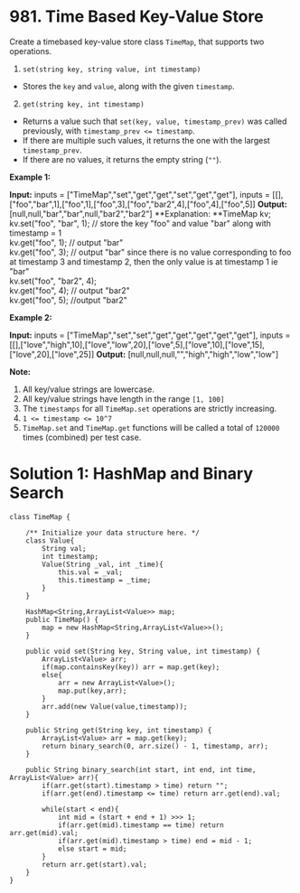 # 981. Time Based Key-Value Store
Create a timebased key-value store class `TimeMap`, that supports two operations.

1.  `set(string key, string value, int timestamp)`

-   Stores the  `key`  and  `value`, along with the given  `timestamp`.

2.  `get(string key, int timestamp)`

-   Returns a value such that  `set(key, value, timestamp_prev)`  was called previously, with  `timestamp_prev <= timestamp`.
-   If there are multiple such values, it returns the one with the largest  `timestamp_prev`.
-   If there are no values, it returns the empty string (`""`).

**Example 1:**

**Input:** inputs = ["TimeMap","set","get","get","set","get","get"], inputs = [[],["foo","bar",1],["foo",1],["foo",3],["foo","bar2",4],["foo",4],["foo",5]]
**Output:** [null,null,"bar","bar",null,"bar2","bar2"]
**Explanation: **TimeMap kv;   
kv.set("foo", "bar", 1); // store the key "foo" and value "bar" along with timestamp = 1   
kv.get("foo", 1);  // output "bar"   
kv.get("foo", 3); // output "bar" since there is no value corresponding to foo at timestamp 3 and timestamp 2, then the only value is at timestamp 1 ie "bar"   
kv.set("foo", "bar2", 4);   
kv.get("foo", 4); // output "bar2"   
kv.get("foo", 5); //output "bar2" 

**Example 2:**

**Input:** inputs = ["TimeMap","set","set","get","get","get","get","get"], inputs = [[],["love","high",10],["love","low",20],["love",5],["love",10],["love",15],["love",20],["love",25]]
**Output:** [null,null,null,"","high","high","low","low"]

**Note:**

1.  All key/value strings are lowercase.
2.  All key/value strings have length in the range `[1, 100]`
3.  The  `timestamps`  for all  `TimeMap.set`  operations are strictly increasing.
4.  `1 <= timestamp <= 10^7`
5.  `TimeMap.set`  and  `TimeMap.get` functions will be called a total of  `120000`  times (combined) per test case.

# Solution 1: HashMap and Binary Search
```
class TimeMap {

    /** Initialize your data structure here. */
    class Value{
        String val;
        int timestamp;
        Value(String _val, int _time){
            this.val = _val;
            this.timestamp = _time;
        }
    }
    
    HashMap<String,ArrayList<Value>> map;
    public TimeMap() {
        map = new HashMap<String,ArrayList<Value>>();
    }
    
    public void set(String key, String value, int timestamp) {
        ArrayList<Value> arr;
        if(map.containsKey(key)) arr = map.get(key);            
        else{
            arr = new ArrayList<Value>();
            map.put(key,arr);
        }
        arr.add(new Value(value,timestamp));
    }
    
    public String get(String key, int timestamp) {
        ArrayList<Value> arr = map.get(key);    
        return binary_search(0, arr.size() - 1, timestamp, arr);
    }
    
    public String binary_search(int start, int end, int time, ArrayList<Value> arr){
        if(arr.get(start).timestamp > time) return "";
        if(arr.get(end).timestamp <= time) return arr.get(end).val;
        
        while(start < end){
            int mid = (start + end + 1) >>> 1;
            if(arr.get(mid).timestamp == time) return arr.get(mid).val;
            if(arr.get(mid).timestamp > time) end = mid - 1;
            else start = mid;
        }
        return arr.get(start).val;
    }
}
```
